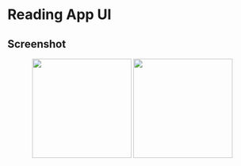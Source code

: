 # Reading App UI



## Screenshot

<div align='center'>
  <img src='https://github.com/Mouadspace/reading-app-ui/assets/121675898/8a2c7197-6520-45bb-a419-1c02bec9d625' width="200">
  <img src='https://github.com/Mouadspace/reading-app-ui/assets/121675898/eccb4203-95be-42ee-bf4a-dc5e55ab032c' width="200">
</div>

